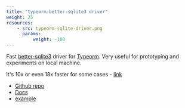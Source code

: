 ```yaml
---
title: "typeorm-better-sqlite3 driver"
weight: 25
resources:
    - src: typeorm-sqlite-driver.png
      params:
          weight: -100
---
```


Fast [better-sqlite3](//github.com/JoshuaWise/better-sqlite3) driver for [Typeorm](//typeorm.io/#/).
Very useful for prototyping and experiments on local machine.

It's 10x or even 18x faster for some cases - [link](//github.com/JoshuaWise/better-sqlite3#how-other-libraries-compare)


* [Github repo](//github.com/Pencroff/typeorm-better-sqlite3)
* [Docs](//typeorm-better-sqlite3.pencroff.com)
* [example](//github.com/Pencroff/typeorm-better-sqlite3/tree/master/example)

